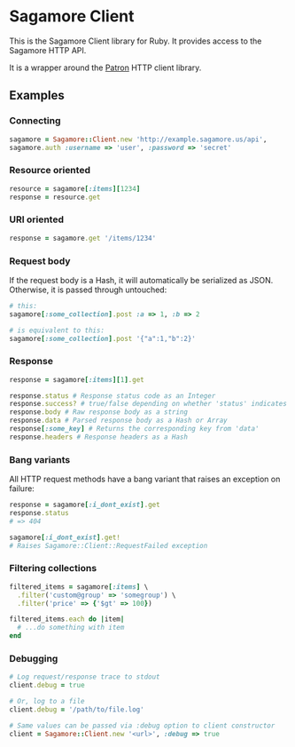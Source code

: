 # Sagamore Client

This is the Sagamore Client library for Ruby. It provides access to the Sagamore HTTP API.

It is a wrapper around the [Patron](http://toland.github.com/patron/) HTTP client library.

## Examples

### Connecting

```ruby
sagamore = Sagamore::Client.new 'http://example.sagamore.us/api',
sagamore.auth :username => 'user', :password => 'secret'
```

### Resource oriented

```ruby
resource = sagamore[:items][1234]
response = resource.get
```

### URI oriented

```ruby
response = sagamore.get '/items/1234'
```

### Request body

If the request body is a Hash, it will automatically be serialized as JSON. Otherwise, it is
passed through untouched:

```ruby
# this:
sagamore[:some_collection].post :a => 1, :b => 2

# is equivalent to this:
sagamore[:some_collection].post '{"a":1,"b":2}'
```

### Response

```ruby
response = sagamore[:items][1].get

response.status # Response status code as an Integer
response.success? # true/false depending on whether 'status' indicates non-error
response.body # Raw response body as a string
response.data # Parsed response body as a Hash or Array
response[:some_key] # Returns the corresponding key from 'data'
response.headers # Response headers as a Hash
```

### Bang variants

All HTTP request methods have a bang variant that raises an exception on failure:

```ruby
response = sagamore[:i_dont_exist].get
response.status
# => 404

sagamore[:i_dont_exist].get!
# Raises Sagamore::Client::RequestFailed exception
```

### Filtering collections

```ruby
filtered_items = sagamore[:items] \
  .filter('custom@group' => 'somegroup') \
  .filter('price' => {'$gt' => 100})

filtered_items.each do |item|
  # ...do something with item
end
```

### Debugging

```ruby
# Log request/response trace to stdout
client.debug = true

# Or, log to a file
client.debug = '/path/to/file.log'

# Same values can be passed via :debug option to client constructor
client = Sagamore::Client.new '<url>', :debug => true
```
